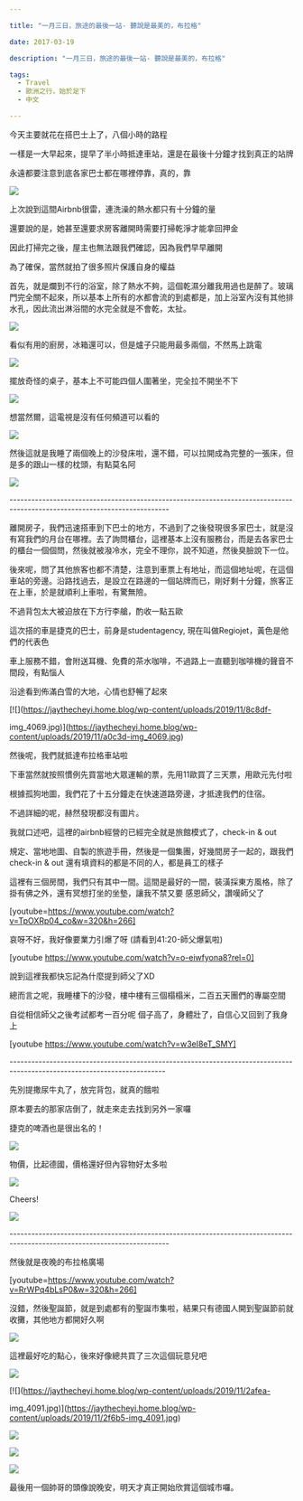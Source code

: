 ```yaml
---

title: "一月三日，旅途的最後一站- 聽說是最美的，布拉格"

date: 2017-03-19

description: "一月三日，旅途的最後一站- 聽說是最美的，布拉格"

tags:
  - Travel
  - 歐洲之行，始於足下
  - 中文

---
```


今天主要就花在搭巴士上了，八個小時的路程  

  

一樣是一大早起來，提早了半小時抵達車站，還是在最後十分鐘才找到真正的站牌  

  

永遠都要注意到底各家巴士都在哪裡停靠，真的，靠  

  

[![](https://jaythecheyi.home.blog/wp-content/uploads/2019/11/1d65b-img_4068.jpg)](https://jaythecheyi.home.blog/wp-content/uploads/2019/11/28ed2-img_4068.jpg)

  

  

  

  

上次說到這間Airbnb很雷，連洗澡的熱水都只有十分鐘的量  

  

還要說的是，她甚至還要求房客離開時需要打掃乾淨才能拿回押金  

  

因此打掃完之後，屋主也無法跟我們確認，因為我們早早離開  

  

為了確保，當然就拍了很多照片保護自身的權益  

  

  

首先，就是爛到不行的浴室，除了熱水不夠，這個乾濕分離我用過也是醉了。玻璃門完全關不起來，所以基本上所有的水都會流的到處都是，加上浴室內沒有其他排水孔，因此流出淋浴間的水完全就是不會乾，太扯。

[![](https://jaythecheyi.home.blog/wp-content/uploads/2019/11/a61a3-img_4048.jpg)](https://jaythecheyi.home.blog/wp-content/uploads/2019/11/5beab-img_4048.jpg)

  

看似有用的廚房，冰箱還可以，但是爐子只能用最多兩個，不然馬上跳電

  

[![](https://jaythecheyi.home.blog/wp-content/uploads/2019/11/9b866-img_4051.jpg)](https://jaythecheyi.home.blog/wp-content/uploads/2019/11/63f6f-img_4051.jpg)

  

擺放奇怪的桌子，基本上不可能四個人圍著坐，完全拉不開坐不下

  

[![](https://jaythecheyi.home.blog/wp-content/uploads/2019/11/17083-img_4055.jpg)](https://jaythecheyi.home.blog/wp-content/uploads/2019/11/bdc62-img_4055.jpg)

  

想當然爾，這電視是沒有任何頻道可以看的

  

[![](https://jaythecheyi.home.blog/wp-content/uploads/2019/11/e90a5-img_4057.jpg)](https://jaythecheyi.home.blog/wp-content/uploads/2019/11/ca724-img_4057.jpg)

  

然後這就是我睡了兩個晚上的沙發床啦，還不錯，可以拉開成為完整的一張床，但是多的跟山一樣的枕頭，有點莫名阿

  

[![](https://jaythecheyi.home.blog/wp-content/uploads/2019/11/1be22-img_4059.jpg)](https://jaythecheyi.home.blog/wp-content/uploads/2019/11/30b58-img_4059.jpg)

  

\--------------------------------------------------------------------------------------------------------------------------  

  

離開房子，我們迅速搭車到下巴士的地方，不過到了之後發現很多家巴士，就是沒有寫我們的月台在哪裡。去了詢問櫃台，這裡基本上沒有服務台，而是去各家巴士的櫃台一個個問，然後就被潑冷水，完全不理你，說不知道，然後臭臉說下一位。  

  

後來呢，問了其他旅客也都不清楚，注意到車票上有地址，而這個地址呢，在這個車站的旁邊。沿路找過去，是設立在路邊的一個站牌而已，剛好剩十分鐘，旅客正在上車，於是就順利上車啦，有驚無險。  

  

不過背包太大被迫放在下方行李艙，酌收一點五歐  

  

這次搭的車是捷克的巴士，前身是studentagency, 現在叫做Regiojet，黃色是他們的代表色  

車上服務不錯，會附送耳機、免費的茶水咖啡，不過路上一直聽到咖啡機的聲音不間段，有點惱人  

  

沿途看到佈滿白雪的大地，心情也舒暢了起來  

  

[![](https://jaythecheyi.home.blog/wp-content/uploads/2019/11/8c8df-

img_4069.jpg)](https://jaythecheyi.home.blog/wp-content/uploads/2019/11/a0c3d-img_4069.jpg)

  

  

  

然後呢，我們就抵達布拉格車站啦  

  

下車當然就按照慣例先買當地大眾運輸的票，先用11歐買了三天票，用歐元先付啦  

  

根據孤狗地圖，我們花了十五分鐘走在快速道路旁邊，才抵達我們的住宿。  

  

不過詳細的呢，赫然發現都沒有圖片。  

  

我就口述吧，這裡的airbnb經營的已經完全就是旅館模式了，check-in & out

規定、當地地圖、自製的旅遊手冊，然後是一個集團，好幾間房子一起的，跟我們check-in & out 還有填資料的都是不同的人，都是員工的樣子  

  

這裡有三個房間，我們只有其中一間。這間是最好的一間，裝潢採東方風格，除了掛有佛之外，還有冥想打坐的坐墊，讓我不禁又要 感恩師父，讚嘆師父了  

  

[youtube=https://www.youtube.com/watch?v=TpOXRp04_co&w=320&h=266]

  

哀呀不好，我好像要業力引爆了呀 (請看到41:20-師父爆氣啦)  

[youtube https://www.youtube.com/watch?v=o-eiwfyona8?rel=0]  

  

  

說到這裡我都快忘記為什麼提到師父了XD  

  

總而言之呢，我睡樓下的沙發，樓中樓有三個榻榻米，二百五天團們的專屬空間  

  

自從相信師父之後考試都考一百分呢 個子高了，身體壯了，自信心又回到了我身上  

  

  

[youtube https://www.youtube.com/watch?v=w3eI8eT_SMY]  

  

\-------------------------------------------------------------------------------------------------------------------------  

  

  

先別提撒尿牛丸了，放完背包，就真的餓啦  

  

原本要去的那家店倒了，就走來走去找到另外一家囉  

  

捷克的啤酒也是很出名的！

[![](https://jaythecheyi.home.blog/wp-content/uploads/2019/11/cc99b-img_4072.jpg)](https://jaythecheyi.home.blog/wp-content/uploads/2019/11/0aed6-img_4072.jpg)

  

物價，比起德國，價格還好但內容物好太多啦

[![](https://jaythecheyi.home.blog/wp-content/uploads/2019/11/f8ef5-img_4075.jpg)](https://jaythecheyi.home.blog/wp-content/uploads/2019/11/0679e-img_4075.jpg)

  

Cheers!

  

[![](https://jaythecheyi.home.blog/wp-content/uploads/2019/11/7c4c4-img_4077.jpg)](https://jaythecheyi.home.blog/wp-content/uploads/2019/11/0e4b3-img_4077.jpg)

  

\--------------------------------------------------------------------------------------------------------------------------  

  

然後就是夜晚的布拉格廣場  

  

[youtube=https://www.youtube.com/watch?v=RrWPq4bLsP0&w=320&h=266]

  

  

沒錯，然後聖誕節，就是到處都有的聖誕市集啦，結果只有德國人開到聖誕節前就收攤，其他地方都開好久啊  

  

[![](https://jaythecheyi.home.blog/wp-content/uploads/2019/11/af867-img_4079.jpg)](https://jaythecheyi.home.blog/wp-content/uploads/2019/11/76f31-img_4079.jpg)

  

這裡最好吃的點心，後來好像總共買了三次這個玩意兒吧

  

[![](https://jaythecheyi.home.blog/wp-content/uploads/2019/11/d78e5-img_4085.jpg)](https://jaythecheyi.home.blog/wp-content/uploads/2019/11/e13bd-img_4085.jpg)

  

[![](https://jaythecheyi.home.blog/wp-content/uploads/2019/11/2afea-

img_4091.jpg)](https://jaythecheyi.home.blog/wp-content/uploads/2019/11/2f6b5-img_4091.jpg)

  

[![](https://jaythecheyi.home.blog/wp-content/uploads/2019/11/de405-img_4096.jpg)](https://jaythecheyi.home.blog/wp-content/uploads/2019/11/b1f05-img_4096.jpg)

  

[![](https://jaythecheyi.home.blog/wp-content/uploads/2019/11/6d76e-img_4105.jpg)](https://jaythecheyi.home.blog/wp-content/uploads/2019/11/a99ff-img_4105.jpg)

  

[![](https://jaythecheyi.home.blog/wp-content/uploads/2019/11/473e0-img_4106.jpg)](https://jaythecheyi.home.blog/wp-content/uploads/2019/11/52935-img_4106.jpg)

  

  

最後用一個帥哥的頭像說晚安，明天才真正開始欣賞這個城市囉。  

  

  

  

  

  

  

  

  

